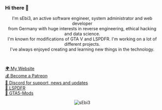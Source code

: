 ### Hi there 👋

<p align="center">
 I'm sEbi3, an active software engineer, system administrator and web developer
  <br>
  from Germany with huge interests in reverse engineering, ethical hacking and data science.
  <br>
  I'm known for modifications of GTA V and LSPDFR. I'm working on a lot of different projects.
  <br>
  I've always enjoyed creating and learning new things in the technology.
</p><br>

<p align="left">
  <a href="https://sebi3.de/">🌍 My Website</a>
  <br>
  <a href="https://www.patreon.com/sEbi3">💰 Become a Patreon</a>
  <br>
  <a href="https://discord.gg/4pnAXKC">🔗 Discord for support, news and updates</a>
  <br>
  <a href="https://www.lcpdfr.com/profile/375605-sebi3/">🔗 LSPDFR</a>
    <br>
  <a href="https://www.gta5-mods.com/users/sEbi3">🔗 GTA5-Mods</a>
</p>

<p align="center"> <img src="https://github-readme-stats.vercel.app/api?username=sEbi3&show_icons=true&theme=tokyonight" alt="sEbi3" /> </p>  <br>
